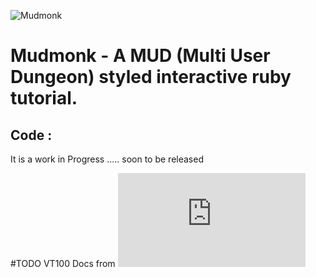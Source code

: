 ![Mudmonk](https://raw.github.com/pankajdoharey/Mudmonk/master/misc/mudmonk.png)

# Mudmonk - A MUD (Multi User Dungeon) styled interactive ruby tutorial.

## Code :
It is a work in Progress ..... soon to be released


#TODO
VT100 Docs from 
![VT100](https://vt100.net/docs/vt100-ug/contents.html)
